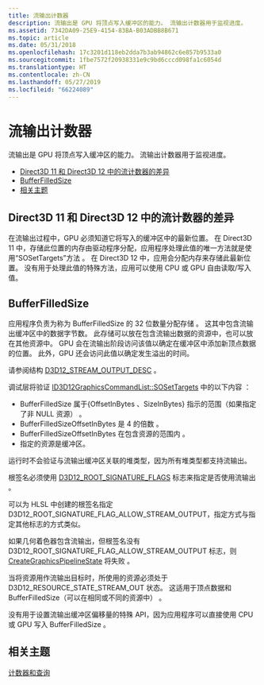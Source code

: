 ```yaml
---
title: 流输出计数器
description: 流输出是 GPU 将顶点写入缓冲区的能力。 流输出计数器用于监视进度。
ms.assetid: 7342DA09-25E9-4154-83BA-B03ADBB8B671
ms.topic: article
ms.date: 05/31/2018
ms.openlocfilehash: 17c3201d118eb2dda7b3ab94862c6e857b9533a0
ms.sourcegitcommit: 1fbe7572f20938331e9c9bd6cccd098fa1c6054d
ms.translationtype: HT
ms.contentlocale: zh-CN
ms.lasthandoff: 05/27/2019
ms.locfileid: "66224089"
---
```

# <a name="stream-output-counters"></a>流输出计数器

流输出是 GPU 将顶点写入缓冲区的能力。 流输出计数器用于监视进度。

-   [Direct3D 11 和 Direct3D 12 中的流计数器的差异](#differences-in-stream-counters-from-direct3d-11-to-direct3d-12)
-   [BufferFilledSize](#bufferfilledsize)
-   [相关主题](#related-topics)

## <a name="differences-in-stream-counters-from-direct3d-11-to-direct3d-12"></a>Direct3D 11 和 Direct3D 12 中的流计数器的差异

在流输出过程中，GPU 必须知道它将写入的缓冲区中的最新位置。 在 Direct3D 11 中，存储此位置的内存由驱动程序分配，应用程序处理此值的唯一方法就是使用“SOSetTargets”方法  。 在 Direct3D 12 中，应用会分配内存来存储此最新位置。 没有用于处理此值的特殊方法，应用可以使用 CPU 或 GPU 自由读取/写入值。

## <a name="bufferfilledsize"></a>BufferFilledSize

应用程序负责为称为 BufferFilledSize 的 32 位数量分配存储  。 这其中包含流输出缓冲区中的数据字节数。 此存储可以放在包含流输出数据的资源中，也可以放在其他资源中。 GPU 会在流输出阶段访问该值以确定在缓冲区中添加新顶点数据的位置。 此外，GPU 还会访问此值以确定发生溢出的时间。

请参阅结构 [D3D12\_STREAM\_OUTPUT\_DESC](/windows/desktop/api/D3D12/ns-d3d12-d3d12_stream_output_desc)  。

调试层将验证 [ID3D12GraphicsCommandList::SOSetTargets](/windows/desktop/api/d3d12/nf-d3d12-id3d12graphicscommandlist-sosettargets) 中的以下内容  ：

-   BufferFilledSize 属于{OffsetInBytes 、SizeInBytes} 指示的范围（如果指定了非 NULL 资源）    。
-   BufferFilledSizeOffsetInBytes 是 4 的倍数  。
-   BufferFilledSizeOffsetInBytes 在包含资源的范围内  。
-   指定的资源是缓冲区。

运行时不会验证与流输出缓冲区关联的堆类型，因为所有堆类型都支持流输出。

根签名必须使用 [D3D12\_ROOT\_SIGNATURE\_FLAGS](/windows/desktop/api/D3D12/ne-d3d12-d3d12_root_signature_flags) 标志来指定是否使用流输出  。

可以为 HLSL 中创建的根签名指定 D3D12\_ROOT\_SIGNATURE\_FLAG\_ALLOW\_STREAM\_OUTPUT，指定方式与指定其他标志的方式类似。

如果几何着色器包含流输出，但根签名没有 D3D12\_ROOT\_SIGNATURE\_FLAG\_ALLOW\_STREAM\_OUTPUT 标志，则 [CreateGraphicsPipelineState](/windows/desktop/api/D3D12/nf-d3d12-id3d12device-creategraphicspipelinestate) 将失败  。

当将资源用作流输出目标时，所使用的资源必须处于 D3D12\_RESOURCE\_STATE\_STREAM\_OUT 状态。 这适用于顶点数据和 BufferFilledSize（可以在相同或不同的资源中）  。

没有用于设置流输出缓冲区偏移量的特殊 API，因为应用程序可以直接使用 CPU 或 GPU 写入 BufferFilledSize  。

## <a name="related-topics"></a>相关主题

<dl> <dt>

[计数器和查询](counters-and-queries.md)
</dt> </dl>

 

 




